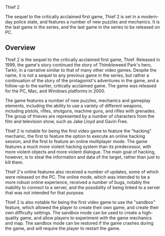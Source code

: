 Thief 2

The sequel to the critically acclaimed first game, Thief 2 is set in a modern-day police state, and features a number of new puzzles and mechanics. It is the last game in the series, and the last game in the series to be released on PC.

## Overview

Thief 2 is the sequel to the critically acclaimed first game, Thief. Released in 1999, the game's story continued the story of Thimbleweed Park's hero, Tarkir, in a narrative similar to that of many other video games. Despite the name, it is not a sequel to any previous game in the series, but rather a continuation of the story of the protagonist's adventures in the game, and a follow-up to the earlier, critically acclaimed game. The game was released for the PC, Mac, and Windows platforms in 2000.

The game features a number of new puzzles, mechanics and gameplay elements, including the ability to use a variety of different weapons, including pistols, rifles, shotguns, machine guns, and rifles with grenades. The group of thieves are represented by a number of characters from the film and television show, such as Jake Lloyd and Gavin Free.

Thief 2 is notable for being the first video game to feature the "hacking" mechanic, the first to feature the option to execute an online hacking session, and the first to feature an online multiplayer mode. The game features a much more violent hacking system than its predecessor, with more violent objects and more violent dialogue. The main goal of hacking, however, is to steal the information and data of the target, rather than just to kill them.

Thief 2's online features also received a number of updates, some of which were released on the PC. The online mode, which was intended to be a more robust online experience, received a number of bugs, notably the inability to connect to a server, and the possibility of being linked to a server that was not intended for that purpose.

Thief 2 is also notable for being the first video game to use the "sandbox" feature, which allowed the player to create their own game, and create their own difficulty settings. The sandbox mode can be used to create a high-quality game, and allow players to experiment with the game mechanics and map. The sandbox mode can be restored if the game crashes during the game, and will require the player to restart the game.